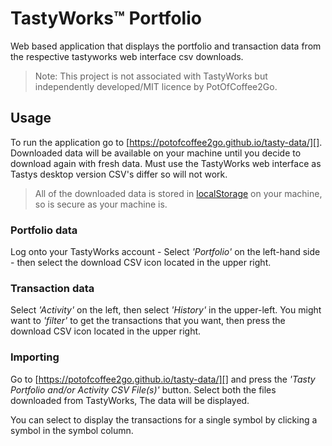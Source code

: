 # TastyWorks&#8482; Portfolio

Web based application that displays the portfolio and transaction data from the respective tastyworks web interface csv downloads.

> Note: This project is not associated with TastyWorks but independently developed/MIT licence by PotOfCoffee2Go.

## Usage
To run  the application go to [https://potofcoffee2go.github.io/tasty-data/][]. Downloaded data will be available on your machine until you decide to download again with fresh data.
Must use the TastyWorks web interface as Tastys desktop version CSV's differ so will not work.

>  All of the downloaded data is stored in [localStorage][] on your machine, so is secure as your machine is.

### Portfolio data
Log onto your TastyWorks account - Select _'Portfolio'_ on the left-hand side - then select the download CSV icon located in the upper right.

### Transaction data
Select _'Activity'_ on the left, then select _'History'_ in the upper-left. You might want to _'filter'_ to get the transactions that you want, then press the download CSV icon located in the upper right.

### Importing
Go to [https://potofcoffee2go.github.io/tasty-data/][] and press the _'Tasty Portfolio and/or Activity CSV File(s)'_ button. Select both the files downloaded from TastyWorks, The data will be displayed.

You can select to display the transactions for a single symbol by clicking a symbol in the symbol column.

[https://potofcoffee2go.github.io/tasty-data/]: https://potofcoffee2go.github.io/tasty-data/
[localStorage]: https://developer.mozilla.org/en-US/docs/Web/API/Window/localStorage
